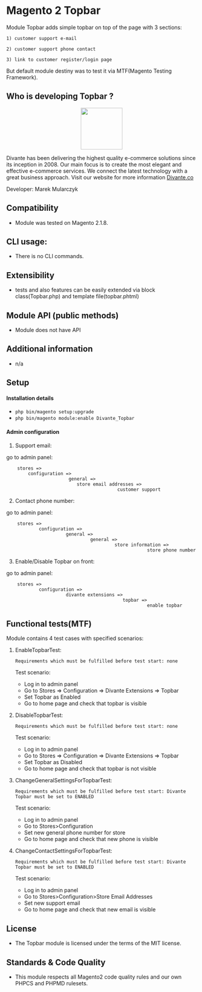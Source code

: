 # Magento 2 Topbar

Module Topbar adds simple topbar on top of the page with 3 sections:

    1) customer support e-mail
    
    2) customer support phone contact
    
    3) link to customer register/login page
    
But default module destiny was to test it via MTF(Magento Testing Framework).

## Who is developing Topbar ?
<p align="center">
    <a href="https://divante.co/">
        <img height="110" src="http://oex.pl/content/uploads/2015/05/logo_Divante-1.jpg">
    </a>
</p>

Divante has been delivering the highest quality e-commerce solutions since its inception in 2008. Our main focus is to create the most elegant and effective e-commerce services. We connect the latest technology with a great business approach.
Visit our website for more information  <a href="https://divante.co/">Divante.co</a> 

Developer: Marek Mularczyk

## Compatibility
* Module was tested on Magento 2.1.8.

## CLI usage:
* There is no CLI commands.
 
## Extensibility
* tests and also features can be easily extended via block class(Topbar.php) and template file(topbar.phtml)

## Module API (public methods)
* Module does not have API
 
## Additional information
* n/a

## Setup

#### Installation details
 
* `php bin/magento setup:upgrade`
* `php bin/magento module:enable Divante_Topbar`

#### Admin configuration

1) Support email:

go to admin panel:

        stores => 
            configuration => 
                           general => 
                              store email addresses =>
                                             customer support
 
 
2) Contact phone number:

go to admin panel:

        stores => 
                configuration => 
                          general => 
                                   general =>
                                            store information =>
                                                        store phone number
                                                    
3) Enable/Disable Topbar on front:

go to admin panel:

        stores => 
                configuration => 
                          divante extensions => 
                                               topbar =>
                                                        enable topbar    
      
## Functional tests(MTF)
Module contains 4 test cases with specified scenarios:

1) EnableTopbarTest:

   `Requirements which must be fulfilled before test start: none`
   
   Test scenario:
   * Log in to admin panel
   * Go to Stores => Configuration => Divante Extensions => Topbar
   * Set Topbar as Enabled
   * Go to home page and check that topbar is visible
   
   
2) DisableTopbarTest:

   `Requirements which must be fulfilled before test start: none`
   
   Test scenario:
   * Log in to admin panel
   * Go to Stores => Configuration => Divante Extensions => Topbar
   * Set Topbar as Disabled
   * Go to home page and check that topbar is not visible
   
   
3)  ChangeGeneralSettingsForTopbarTest:
   
    `Requirements which must be fulfilled before test start: Divante Topbar must be set to ENABLED`
    
    Test scenario:
    * Log in to admin panel
    * Go to Stores>Configuration
    * Set new general phone number for store
    * Go to home page and check that new phone is visible
    
 
4)   ChangeContactSettingsForTopbarTest:
    
     `Requirements which must be fulfilled before test start: Divante Topbar must be set to ENABLED`

     Test scenario:
     * Log in to admin panel
     * Go to Stores>Configuration>Store Email Addresses
     * Set new support email
     * Go to home page and check that new email is visible

## License
* The Topbar module is licensed under the terms of the MIT license.
    
## Standards & Code Quality
* This module respects all Magento2 code quality rules and our own PHPCS and PHPMD rulesets.
